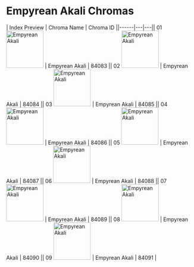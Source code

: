 # Empyrean Akali Chromas

| Index  Preview | Chroma Name | Chroma ID ||------|---|---|| 01  <img src='https://raw.communitydragon.org/latest/plugins/rcp-be-lol-game-data/global/default/v1/champion-chroma-images/84/84083.png' alt='Empyrean Akali' width='100'> | Empyrean Akali | 84083 || 02  <img src='https://raw.communitydragon.org/latest/plugins/rcp-be-lol-game-data/global/default/v1/champion-chroma-images/84/84084.png' alt='Empyrean Akali' width='100'> | Empyrean Akali | 84084 || 03  <img src='https://raw.communitydragon.org/latest/plugins/rcp-be-lol-game-data/global/default/v1/champion-chroma-images/84/84085.png' alt='Empyrean Akali' width='100'> | Empyrean Akali | 84085 || 04  <img src='https://raw.communitydragon.org/latest/plugins/rcp-be-lol-game-data/global/default/v1/champion-chroma-images/84/84086.png' alt='Empyrean Akali' width='100'> | Empyrean Akali | 84086 || 05  <img src='https://raw.communitydragon.org/latest/plugins/rcp-be-lol-game-data/global/default/v1/champion-chroma-images/84/84087.png' alt='Empyrean Akali' width='100'> | Empyrean Akali | 84087 || 06  <img src='https://raw.communitydragon.org/latest/plugins/rcp-be-lol-game-data/global/default/v1/champion-chroma-images/84/84088.png' alt='Empyrean Akali' width='100'> | Empyrean Akali | 84088 || 07  <img src='https://raw.communitydragon.org/latest/plugins/rcp-be-lol-game-data/global/default/v1/champion-chroma-images/84/84089.png' alt='Empyrean Akali' width='100'> | Empyrean Akali | 84089 || 08  <img src='https://raw.communitydragon.org/latest/plugins/rcp-be-lol-game-data/global/default/v1/champion-chroma-images/84/84090.png' alt='Empyrean Akali' width='100'> | Empyrean Akali | 84090 || 09  <img src='https://raw.communitydragon.org/latest/plugins/rcp-be-lol-game-data/global/default/v1/champion-chroma-images/84/84091.png' alt='Empyrean Akali' width='100'> | Empyrean Akali | 84091 |